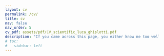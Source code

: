 ```yaml
---
layout: cv
permalink: /cv/
title: cv
nav: false
nav_order: 5
cv_pdf: assets/pdf/CV_scientific_luca_ghislotti.pdf
description: "If you came across this page, you either know me too well or Google is playing tricks on you."
# toc:
#   sidebar: left
---
```

